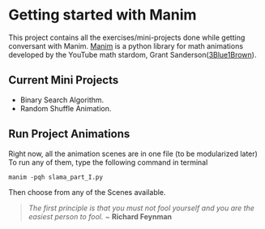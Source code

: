 # Getting started with Manim
This project contains all the exercises/mini-projects done while getting conversant with Manim. [Manim](https://docs.manim.community/en/stable/guides/deep_dive.html) is a python library for math animations developed by the YouTube math stardom, Grant Sanderson([3Blue1Brown](https://www.youtube.com/@3blue1brown)).

## Current Mini Projects 
- Binary Search Algorithm.
- Random Shuffle Animation.  

## Run Project Animations
Right now, all the animation scenes are in one file (to be modularized later)
To run any of them, type the following command in terminal
```
manim -pqh slama_part_I.py 
```
Then choose from any of the Scenes available.

>_The first principle is that you must not fool yourself and you are the easiest person to fool._ ~ **Richard Feynman**
